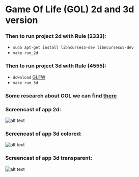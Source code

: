 # Game Of Life (GOL) 2d and 3d version
### Then to run project 2d with Rule (2333):
- `sudo apt-get install libncurses5-dev libncursesw5-dev`
- `make run_2d`
### Then to run project 3d with Rule (4555):
- `download` [GLFW]
- `make run_3d`
### Some research about GOL we can find [there]

### Screencast of app 2d:
![alt text](https://github.com/Acool4ik/GameOfLife-2d-and-3d/blob/master/images/Screencast_2d.gif)
### Screencast of app 3d colored:
![alt text](https://github.com/Acool4ik/GameOfLife-2d-and-3d/blob/master/images/Screencast_3d_colored.gif)
### Screencast of app 3d transparent:
![alt text](https://github.com/Acool4ik/GameOfLife-2d-and-3d/blob/master/images/Screencast_3d_transparent.gif)

   [GLFW]: <https://www.glfw.org/download.html>
   [there]: <https://content.wolfram.com/uploads/sites/13/2018/02/01-3-1.pdf>
